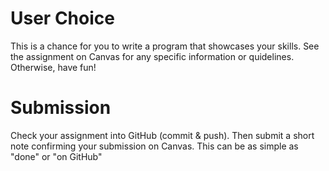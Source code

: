 # User Choice
This is a chance for you to write a program that showcases your skills. See the assignment on Canvas for any specific information or quidelines. Otherwise, have fun!

# Submission
Check your assignment into GitHub (commit & push). Then submit a short note confirming your submission on Canvas. This can be as simple as "done" or "on GitHub"
